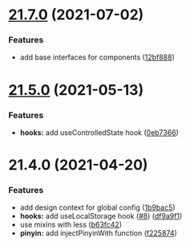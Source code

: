# [21.7.0](https://github.com/growingio/gio-design-utils/compare/v21.5.0...v21.7.0) (2021-07-02)


### Features

* add base interfaces for components ([12bf888](https://github.com/growingio/gio-design-utils/commit/12bf888777509f2bc41abf581fb2bd50072ee330))



# [21.5.0](https://github.com/growingio/gio-design-utils/compare/v21.4.0...v21.5.0) (2021-05-13)


### Features

* **hooks:** add useControlledState hook ([0eb7366](https://github.com/growingio/gio-design-utils/commit/0eb7366f66a4b14044808204e3647b127986a603))



# 21.4.0 (2021-04-20)


### Features

* add design context for global config ([1b9bac5](https://github.com/growingio/gio-design-utils/commit/1b9bac5ec4db1584652c2bcf8f19e85f6f8e9dcc))
* **hooks:** add useLocalStorage hook ([#8](https://github.com/growingio/gio-design-utils/issues/8)) ([df9a9f1](https://github.com/growingio/gio-design-utils/commit/df9a9f108aa8fcc0dc13fa918c29ca9268c9b9f1))
* use mixins with less ([b63fc42](https://github.com/growingio/gio-design-utils/commit/b63fc42426bf282da19f2eff0617b0b820a79ff5))
* **pinyin:** add injectPinyinWith function ([f225874](https://github.com/growingio/gio-design-utils/commit/f225874598c4b88a36e9c837fad552d3bff16599))



